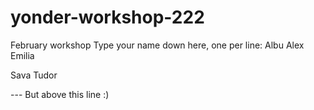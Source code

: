# yonder-workshop-222
February workshop
Type your name down here, one per line:
Albu Alex
Emilia

Sava Tudor

--- But above this line :)
